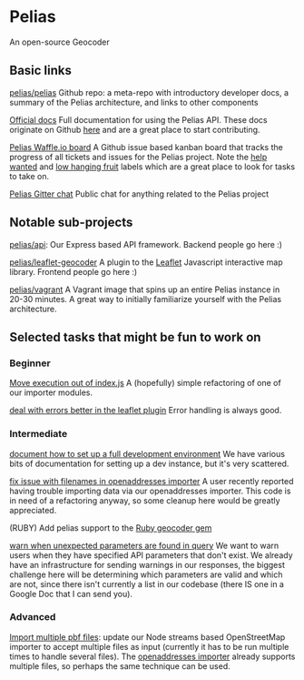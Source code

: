# Pelias

An open-source Geocoder

## Basic links

[pelias/pelias](https://github.com/pelias/pelias) Github repo: a meta-repo with introductory
developer docs, a summary of the Pelias architecture, and links to other components

[Official docs](https://mapzen.com/documentation/search/) Full documentation for using the Pelias
API. These docs originate on Github [here](https://github.com/pelias/pelias-doc) and are a great
place to start contributing.

[Pelias Waffle.io board](https://waffle.io/pelias/pelias) A Github issue based kanban board that
tracks the progress of all tickets and issues for the Pelias project. Note the [help
wanted](https://waffle.io/pelias/pelias?label=help%20wanted) and [low hanging
fruit](https://waffle.io/pelias/pelias?label=low-hanging%20fruit) labels which are a great place to
look for tasks to take on.

[Pelias Gitter chat](https://gitter.im/pelias/pelias) Public chat for anything related to the Pelias project

## Notable sub-projects

[pelias/api](https://github.com/pelias/api): Our Express based API framework. Backend people go here
:)

[pelias/leaflet-geocoder](https://github.com/pelias/leaflet-geocoder) A plugin to the
[Leaflet](http://leafletjs.com/) Javascript interactive map library. Frontend people go here :)

[pelias/vagrant](https://github.com/pelias/vagrant) A Vagrant image that spins up an entire Pelias
instance in 20-30 minutes. A great way to initially familiarize yourself with the Pelias
architecture.

## Selected tasks that might be fun to work on

### Beginner

[Move execution out of index.js](https://github.com/pelias/openstreetmap/issues/37) A (hopefully)
simple refactoring of one of our importer modules.

[deal with errors better in the leaflet plugin](https://github.com/pelias/leaflet-geocoder/issues/38) Error handling is always good.

### Intermediate

[document how to set up a full development environment](https://github.com/pelias/pelias-doc/issues/55)
We have various bits of documentation for setting up a dev instance, but it's very scattered.

[fix issue with filenames in openaddresses importer](https://github.com/pelias/openaddresses/issues/23) A user recently reported having trouble
importing data via our openaddresses importer. This code is in need of a refactoring anyway, so some
cleanup here would be greatly appreciated.

(RUBY) Add pelias support to the [Ruby geocoder gem](https://github.com/alexreisner/geocoder)

[warn when unexpected parameters are found in query](https://github.com/pelias/api/issues/279) We
want to warn users when they have specified API parameters that don't exist. We already have an
infrastructure for sending warnings in our responses, the biggest challenge here will be determining
which parameters are valid and which are not, since there isn't currently a list in our codebase
(there IS one in a Google Doc that I can send you).

### Advanced

[Import multiple pbf files](https://github.com/pelias/openstreetmap/issues/55): update our Node
streams based OpenStreetMap importer to accept multiple files as input (currently it has to be run
multiple times to handle several files). The [openaddresses importer](https://github.com/pelias/openaddresses/)
already supports multiple files, so perhaps the same technique can be used.
